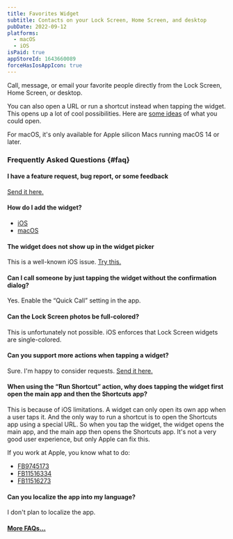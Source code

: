 ```yaml
---
title: Favorites Widget
subtitle: Contacts on your Lock Screen, Home Screen, and desktop
pubDate: 2022-09-12
platforms:
  - macOS
  - iOS
isPaid: true
appStoreId: 1643660089
forceHasIosAppIcon: true
---
```


Call, message, or email your favorite people directly from the Lock Screen, Home Screen, or desktop.

You can also open a URL or run a shortcut instead when tapping the widget. This opens up a lot of cool possibilities. Here are [some ideas](https://github.com/bhagyas/app-urls) of what you could open.

For macOS, it's only available for Apple silicon Macs running macOS 14 or later.

### Frequently Asked Questions {#faq}

#### I have a feature request, bug report, or some feedback

[Send it here.](https://sindresorhus.com/feedback?product=Favorites%20Widget&referrer=Website-FAQ)

#### How do I add the widget?

- [iOS](https://support.apple.com/en-us/HT207122)
- [macOS](https://support.apple.com/en-gb/guide/mac-help/mchl52be5da5/mac)

#### The widget does not show up in the widget picker

This is a well-known iOS issue. [Try this.](https://webtrickz.com/third-party-lock-screen-widgets-not-showing-ios-16/)

#### Can I call someone by just tapping the widget without the confirmation dialog?

Yes. Enable the “Quick Call” setting in the app.

#### Can the Lock Screen photos be full-colored?

This is unfortunately not possible. iOS enforces that Lock Screen widgets are single-colored.

#### Can you support more actions when tapping a widget?

Sure. I'm happy to consider requests. [Send it here.](https://sindresorhus.com/feedback?product=Favorites%20Widget&referrer=Website-FAQ)

#### When using the “Run Shortcut” action, why does tapping the widget first open the main app and then the Shortcuts app?

This is because of iOS limitations. A widget can only open its own app when a user taps it. And the only way to run a shortcut is to open the Shortcuts app using a special URL. So when you tap the widget, the widget opens the main app, and the main app then opens the Shortcuts app. It's not a very good user experience, but only Apple can fix this.

If you work at Apple, you know what to do:
- [FB9745173](https://github.com/feedback-assistant/reports/issues/240)
- [FB11516334](https://github.com/feedback-assistant/reports/issues/357)
- [FB11516273](https://github.com/feedback-assistant/reports/issues/356)

<!-- #### Why is this free without ads?

I just enjoy making apps. I earn money on other apps. Consider leaving a nice review on the App Store. -->

#### Can you localize the app into my language?

I don't plan to localize the app.

#### [More FAQs…](/apps/faq)

